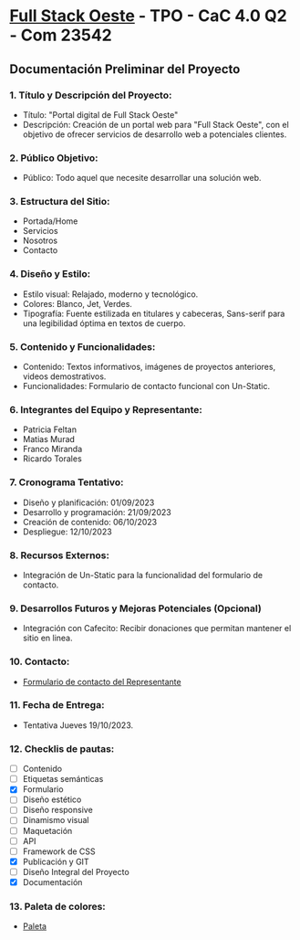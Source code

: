 # [Full Stack Oeste](https://matipretz.ar/fullstackoeste/) - TPO - CaC 4.0 Q2 - Com 23542


## Documentación Preliminar del Proyecto 

### 1. Título y Descripción del Proyecto:
- Título: "Portal digital de Full Stack Oeste"
- Descripción: Creación de un portal web para "Full Stack Oeste", con el objetivo de ofrecer servicios de desarrollo web a potenciales clientes.

### 2. Público Objetivo:
- Público: Todo aquel que necesite desarrollar una solución web.

### 3. Estructura del Sitio:
- Portada/Home
- Servicios
- Nosotros
- Contacto

### 4. Diseño y Estilo:
- Estilo visual: Relajado, moderno y tecnológico.
- Colores: Blanco, Jet, Verdes.
- Tipografía: Fuente estilizada en titulares y cabeceras, Sans-serif para una legibilidad óptima en textos de cuerpo.

### 5. Contenido y Funcionalidades:
- Contenido: Textos informativos, imágenes de proyectos anteriores, videos demostrativos.
- Funcionalidades: Formulario de contacto funcional con Un-Static.

### 6. Integrantes del Equipo y Representante:
- Patricia Feltan
- Matias Murad
- Franco Miranda
- Ricardo Torales

### 7. Cronograma Tentativo:
- Diseño y planificación: 01/09/2023
- Desarrollo y programación: 21/09/2023
- Creación de contenido: 06/10/2023
- Despliegue: 12/10/2023

### 8. Recursos Externos:
- Integración de Un-Static para la funcionalidad del formulario de contacto.

### 9. Desarrollos Futuros y Mejoras Potenciales (Opcional)
- Integración con Cafecito: Recibir donaciones que permitan mantener el sitio en linea.

### 10. Contacto:
- [Formulario de contacto del Representante](https://matipretz.ar/#contact)

### 11. Fecha de Entrega:
- Tentativa Jueves 19/10/2023.

### 12. Checklis de pautas:
- [ ] Contenido
- [ ] Etiquetas semánticas
- [x] Formulario
- [ ] Diseño estético
- [ ] Diseño responsive
- [ ] Dinamismo visual
- [ ] Maquetación
- [ ] API
- [ ] Framework de CSS
- [x] Publicación y GIT
- [ ] Diseño Integral del Proyecto
- [x] Documentación

### 13. Paleta de colores:
- [Paleta](https://coolors.co/visualizer/ffffff-6ab84c-7ed957-343434)
